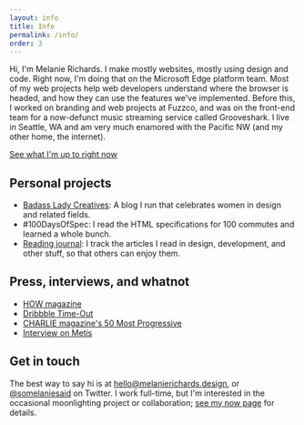 ```yaml
---
layout: info
title: Info
permalink: /info/
order: 3
---
```


Hi, I'm Melanie Richards. I make mostly websites, mostly using design and code. Right now, I'm doing that on the Microsoft Edge platform team. Most of my web projects help web developers understand where the browser is headed, and how they can use the features we've implemented. Before this, I worked on branding and web projects at Fuzzco, and was on the front-end team for a now-defunct music streaming service called Grooveshark. I live in Seattle, WA and am very much enamored with the Pacific NW (and my other home, the internet).

<a href="/now" class="btn">See what I'm up to right now</a>

## Personal projects

* [Badass Lady Creatives](http://baladycreatives.com/): A blog I run that celebrates women in design and related fields.
* \#100DaysOfSpec: I read the HTML specifications for 100 commutes and learned a whole bunch.
* [Reading journal](https://github.com/melanierichards/reading-journal): I track the articles I read in design, development, and other stuff, so that others can enjoy them.

## Press, interviews, and whatnot

* [HOW magazine](http://www.nczeitgeist.com/writing/#/how-melanie-richards/)
* [Dribbble Time-Out](https://dribbble.com/stories/2014/05/29/timeout-with-melanie-richards)
* [CHARLIE magazine's 50 Most Progressive](http://readcharlie.com/2014/05/28/13935/#.VA_fNWRdUu8)
* [Interview on Metis](http://www.thisismetis.com/blog/interview-designer-melanie-richards)

## Get in touch

The best way to say hi is at hello@melanierichards.design, or <a href="http://twitter.com/somelaniesaid">@somelaniesaid</a> on Twitter. I work full-time, but I'm interested in the occasional moonlighting project or collaboration; [see my now page](/now) for details.